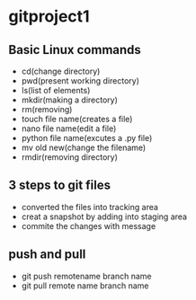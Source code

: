 # gitproject1
## Basic Linux commands
- cd(change directory)
- pwd(present working directory)
- ls(list of elements)
- mkdir(making a directory)
- rm(removing)
- touch file name(creates a file)
- nano file name(edit a file)
- python file name(excutes a .py file)
- mv old new(change the filename)
- rmdir(removing directory)
## 3 steps to git files
- converted the files into tracking area
- creat a snapshot by adding into staging area
- commite the changes with message
## push and pull
- git push remotename branch name
- git pull remote name branch name
